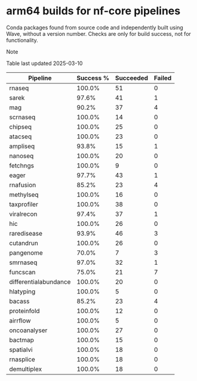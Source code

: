 # arm64 builds for nf-core pipelines

Conda packages found from source code and independently built using Wave, without a version number.
Checks are only for build success, not for functionality.

> [!NOTE]
> Table last updated 2025-03-10

| Pipeline | Success % | Succeeded | Failed |
|----------|-----------|-----------|--------|
| rnaseq | 100.0% | 51 | 0 |
| sarek | 97.6% | 41 | 1 |
| mag | 90.2% | 37 | 4 |
| scrnaseq | 100.0% | 14 | 0 |
| chipseq | 100.0% | 25 | 0 |
| atacseq | 100.0% | 23 | 0 |
| ampliseq | 93.8% | 15 | 1 |
| nanoseq | 100.0% | 20 | 0 |
| fetchngs | 100.0% | 9 | 0 |
| eager | 97.7% | 43 | 1 |
| rnafusion | 85.2% | 23 | 4 |
| methylseq | 100.0% | 16 | 0 |
| taxprofiler | 100.0% | 38 | 0 |
| viralrecon | 97.4% | 37 | 1 |
| hic | 100.0% | 26 | 0 |
| raredisease | 93.9% | 46 | 3 |
| cutandrun | 100.0% | 26 | 0 |
| pangenome | 70.0% | 7 | 3 |
| smrnaseq | 97.0% | 32 | 1 |
| funcscan | 75.0% | 21 | 7 |
| differentialabundance | 100.0% | 20 | 0 |
| hlatyping | 100.0% | 5 | 0 |
| bacass | 85.2% | 23 | 4 |
| proteinfold | 100.0% | 12 | 0 |
| airrflow | 100.0% | 5 | 0 |
| oncoanalyser | 100.0% | 27 | 0 |
| bactmap | 100.0% | 15 | 0 |
| spatialvi | 100.0% | 18 | 0 |
| rnasplice | 100.0% | 18 | 0 |
| demultiplex | 100.0% | 18 | 0 |

